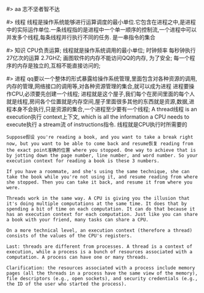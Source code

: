 #> aa
    志不坚者智不达
    
#> 线程
    线程是操作系统能够进行运算调度的最小单位.它包含在进程之中,是进程中的实际运作单位.一条线程指的是进程中一个单一顺序的控制流,一个进程中可以并发多个线程,每条线程并行执行不同的任务.
    是一串指令的集合

#> 知识
    CPU负责运算;
    线程就是操作系统调用的最小单位;
    时钟频率 每秒钟执行27亿次的运算 2.7GHZ;
    画图软件的内存不能访问QQ的内存, 为了安全;
    每一个程序的内存是独立的,互相不能直接访问的;

#> 进程
    qq要以一个整体的形式暴露给操作系统管理,里面包含对各种资源的调用,内存的管理,网络接口的调用等,对各种资源管理的集合,就可以成为进程
    进程要操作CPU,必须要先创建一个线程;
    进程就是这个屋子,我们每个在房间里面的每个人就是线程,房间各个位置就是内存空间,屋子里面很多其他的东西就是资源,数据,进程本身不会执行,只是资源的集合,一个进程至少要有一个线程;
    A thread线程 is an execution执行 context上下文, which is all the information a CPU needs to execute执行 a stream流 of instructions指令.
    线程就是CPU执行时所需要的

    Suppose假设 you're reading a book, and you want to take a break right now, but you want to be able to come back and resume恢复 reading from the exact point准确的位置 where you stopped. One way to achieve that is by jotting down the page number, line number, and word number. So your execution context for reading a book is these 3 numbers.

    If you have a roommate, and she's using the same technique, she can take the book while you're not using it, and resume reading from where she stopped. Then you can take it back, and resume it from where you were.

    Threads work in the same way. A CPU is giving you the illusion that it's doing multiple computations at the same time. It does that by spending a bit of time on each computation. It can do that because it has an execution context for each computation. Just like you can share a book with your friend, many tasks can share a CPU.

    On a more technical level, an execution context (therefore a thread) consists of the values of the CPU's registers.

    Last: threads are different from processes. A thread is a context of execution, while a process is a bunch of resources associated with a computation. A process can have one or many threads.

    Clarification: the resources associated with a process include memory pages (all the threads in a process have the same view of the memory), file descriptors (e.g., open sockets), and security credentials (e.g., the ID of the user who started the process).